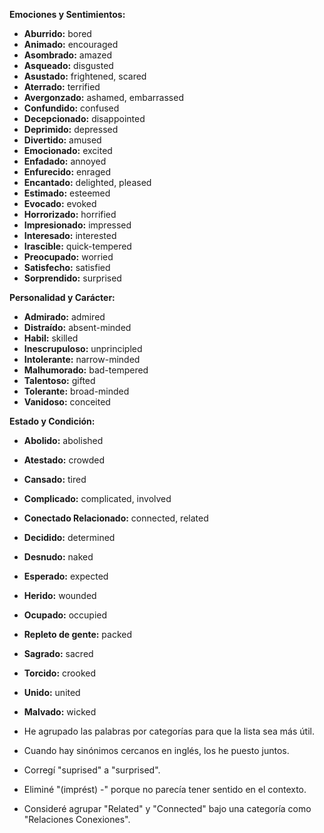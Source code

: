 

**Emociones y Sentimientos:**

*   **Aburrido:** bored
*   **Animado:** encouraged
*   **Asombrado:** amazed
*   **Asqueado:** disgusted
*   **Asustado:** frightened, scared
*   **Aterrado:** terrified
*   **Avergonzado:** ashamed, embarrassed
*   **Confundido:** confused
*   **Decepcionado:** disappointed
*   **Deprimido:** depressed
*   **Divertido:** amused
*   **Emocionado:** excited
*   **Enfadado:** annoyed
*   **Enfurecido:** enraged
*   **Encantado:** delighted, pleased
*   **Estimado:** esteemed
*   **Evocado:** evoked
*   **Horrorizado:** horrified
*   **Impresionado:** impressed
*   **Interesado:** interested
*   **Irascible:** quick-tempered
*   **Preocupado:** worried
*   **Satisfecho:** satisfied
*   **Sorprendido:** surprised

**Personalidad y Carácter:**

*   **Admirado:** admired
*   **Distraído:** absent-minded
*   **Habil:** skilled
*   **Inescrupuloso:** unprincipled
*   **Intolerante:** narrow-minded
*   **Malhumorado:** bad-tempered
*   **Talentoso:** gifted
*   **Tolerante:** broad-minded
*   **Vanidoso:** conceited

**Estado y Condición:**

*   **Abolido:** abolished
*   **Atestado:** crowded
*   **Cansado:** tired
*   **Complicado:** complicated, involved
*   **Conectado Relacionado:** connected, related
*   **Decidido:** determined
*   **Desnudo:** naked
*   **Esperado:** expected
*   **Herido:** wounded
*   **Ocupado:** occupied
*   **Repleto de gente:** packed
*   **Sagrado:** sacred
*   **Torcido:** crooked
*   **Unido:** united
*   **Malvado:** wicked



*   He agrupado las palabras por categorías para que la lista sea más útil.
*   Cuando hay sinónimos cercanos en inglés, los he puesto juntos.
*   Corregí "suprised" a "surprised".
*   Eliminé "(imprést) -" porque no parecía tener sentido en el contexto.
*   Consideré agrupar "Related" y "Connected" bajo una categoría como "Relaciones Conexiones".


